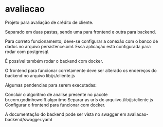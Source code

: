 # avaliacao

Projeto para avaliação de crédito de cliente.

Separado em duas pastas, sendo uma para frontend e outra para backend.

Para correto funcionamento, deve-se configurar a conexão com o banco de dados no arquivo persistence.xml. Essa aplicação está configurada para rodar com postgresql.

É possível também rodar o backend com docker.

O frontend para funcionar corretamente deve ser alterado os endereços do backend no arquivo lib/js/cliente.js

Algumas pendencias para serem executadas:

Concluir o algoritmo de analise presente no pacote br.com.godinhowolff.algoritmo
Separar as urls do arquiivo /lib/js/cliente.js
Configurar o frontend para funcionar com docker.

A documentação do backend pode ser vista no swagger em avaliacao-backend/swagger.yaml
